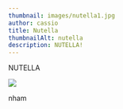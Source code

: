 ```yaml
---
thumbnail: images/nutella1.jpg
author: cassio
title: Nutella
thumbnailAlt: nutella
description: NUTELLA!
---
```


NUTELLA

![](blob:http://localhost:1313/73b10414-a32f-494d-b657-c62965208019)

nham


